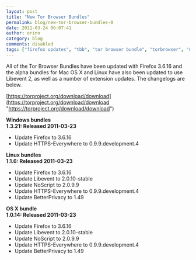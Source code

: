 ```yaml
---
layout: post
title: "New Tor Browser Bundles"
permalink: blog/new-tor-browser-bundles-0
date: 2011-03-24 06:07:41
author: erinn
category: blog
comments: disabled
tags: ["firefox updates", "tbb", "tor browser bundle", "torbrowser", "updated packages"]
---
```


All of the Tor Browser Bundles have been updated with Firefox 3.6.16 and the alpha bundles for Mac OS X and Linux have also been updated to use Libevent 2, as well as a number of extension updates. The changelogs are below.

[https://torproject.org/download/download](https://torproject.org/download/download "https://torproject.org/download/download")

**Windows bundles**  
 **1.3.21: Released 2011-03-23**

-   Update Firefox to 3.6.16
-   Update HTTPS-Everywhere to 0.9.9.development.4

**Linux bundles**  
 **1.1.6: Released 2011-03-23**

-   Update Firefox to 3.6.16
-   Update Libevent to 2.0.10-stable
-   Update NoScript to 2.0.9.9
-   Update HTTPS-Everywhere to 0.9.9.development.4
-   Update BetterPrivacy to 1.49

**OS X bundle**  
 **1.0.14: Released 2011-03-23**

-   Update Firefox to 3.6.16
-   Update Libevent to 2.0.10-stable
-   Update NoScript to 2.0.9.9
-   Update HTTPS-Everywhere to 0.9.9.development.4
-   Update BetterPrivacy to 1.49

